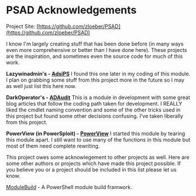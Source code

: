 # PSAD Acknowledgements

Project Site: [https://github.com/zloeber/PSAD](https://github.com/zloeber/PSAD)

I know I'm largely creating stuff that has been done before (in many ways even more comprehensive or better than I have done here). These projects are the inspiration, and sometimes even the source code for much of this work.

**Lazywinadmin's - [AdsiPS](https://github.com/lazywinadmin/AdsiPS)**
I found this one later in my coding of this module. I plan on grabbing some stuff from this project more in the future so I may as well just list this here now.

**DarkOperator's - [ADAudit](https://github.com/darkoperator/ADAudit/tree/dev)**
This is a module in development with some great blog articles that follow the coding path taken for development. I REALLY liked the cmdlet naming convention
and some of the other tricks used in this project but found some other decisions confusing. I've taken liberally from this project.

**PowerView (in PowerSploit) - [PowerView](https://github.com/PowerShellMafia/PowerSploit/tree/master/Recon)**
I started this module by tearing this module apart. I still want to use many of the functions in this module but most of them need complete rewriting.

This project owes some acknowlegement to other projects as well. Here are some other authors or projects which have made this project possible. If you believe you or a project should be included in this list please let us know.

[ModuleBuild](https://github.com/zloeber/ModuleBuild) - A PowerShell module build framwork.
